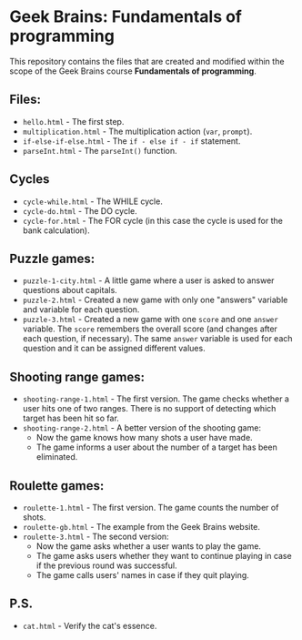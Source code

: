 # Geek Brains: Fundamentals of programming

This repository contains the files that are created and modified within the scope of the Geek Brains course **Fundamentals of programming**.

## Files:

* `hello.html` - The first step.
* `multiplication.html` - The multiplication action (`var`, `prompt`).
* `if-else-if-else.html` - The `if - else if - if` statement.
* `parseInt.html` - The `parseInt()` function.

## Cycles

* `cycle-while.html` - The WHILE cycle.
* `cycle-do.html` - The DO cycle.
* `cycle-for.html` - The FOR cycle (in this case the cycle is used for the bank calculation).

## Puzzle games:

* `puzzle-1-city.html` - A little game where a user is asked to answer questions about capitals.
* `puzzle-2.html` - Created a new game with only one "answers" variable and variable for each question.
* `puzzle-3.html` - Created a new game with one `score` and one `answer` variable. The `score` remembers the overall score (and changes after each question, if necessary). The same `answer` variable is used for each question and it can be assigned different values.      

## Shooting range games:

* `shooting-range-1.html` - The first version. The game checks whether a user hits one of two ranges. There is no support of detecting which target has been hit so far.
* `shooting-range-2.html` - A better version of the shooting game: 
  * Now the game knows how many shots a user have made.
  * The game informs a user about the number of a target has been eliminated.
  
## Roulette games: 

* `roulette-1.html` - The first version. The game counts the number of shots.
* `roulette-gb.html` - The example from the Geek Brains website. 
* `roulette-3.html` - The second version:
  * Now the game asks whether a user wants to play the game.
  * The game asks users whether they want to continue playing in case if the previous round was successful.
  * The game calls users' names in case if they quit playing.  
  
## P.S.
* `cat.html` - Verify the cat's essence.
